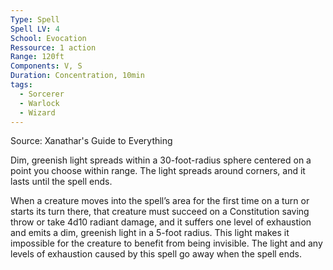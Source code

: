 ```yaml
---
Type: Spell
Spell LV: 4
School: Evocation
Ressource: 1 action
Range: 120ft
Components: V, S
Duration: Concentration, 10min
tags:
  - Sorcerer
  - Warlock
  - Wizard
---
```

Source: Xanathar's Guide to Everything

Dim, greenish light spreads within a 30-foot-radius sphere centered on a point you choose within range. The light spreads around corners, and it lasts until the spell ends.

When a creature moves into the spell’s area for the first time on a turn or starts its turn there, that creature must succeed on a Constitution saving throw or take 4d10 radiant damage, and it suffers one level of exhaustion and emits a dim, greenish light in a 5-foot radius. This light makes it impossible for the creature to benefit from being invisible. The light and any levels of exhaustion caused by this spell go away when the spell ends.
